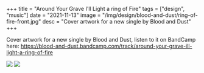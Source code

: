 +++
title = "Around Your Grave I'll Light a ring of Fire"
tags = ["design", "music"]
date = "2021-11-13"
image = "/img/design/blood-and-dust/ring-of-fire-front.jpg"
desc = "Cover artwork for a new single by Blood and Dust"
+++

Cover artwork for a new single by Blood and Dust, listen to it on BandCamp here: https://blood-and-dust.bandcamp.com/track/around-your-grave-ill-light-a-ring-of-fire

![](/img/design/blood-and-dust/ring-of-fire-front.jpg)
![](/img/design/blood-and-dust/ring-of-fire-back.jpg)
